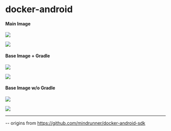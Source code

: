# docker-android


#### Main Image

[![](https://images.microbadger.com/badges/version/evovetech/android.svg)](https://microbadger.com/images/evovetech/android "Get your own version badge on microbadger.com")

[![](https://images.microbadger.com/badges/image/evovetech/android.svg)](https://microbadger.com/images/evovetech/android "Get your own image badge on microbadger.com")


#### Base Image + Gradle

[![](https://images.microbadger.com/badges/version/evovetech/android:gradle.latest.svg)](https://microbadger.com/images/evovetech/android:gradle.latest "Get your own version badge on microbadger.com")

[![](https://images.microbadger.com/badges/image/evovetech/android:gradle.latest.svg)](https://microbadger.com/images/evovetech/android:gradle.latest "Get your own image badge on microbadger.com")

#### Base Image w/o Gradle

[![](https://images.microbadger.com/badges/version/evovetech/android:base.latest.svg)](https://microbadger.com/images/evovetech/android:base.latest "Get your own version badge on microbadger.com")

[![](https://images.microbadger.com/badges/image/evovetech/android:base.latest.svg)](https://microbadger.com/images/evovetech/android:base.latest "Get your own image badge on microbadger.com")

___
--
origins from https://github.com/mindrunner/docker-android-sdk
